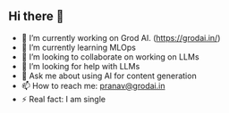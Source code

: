 ## Hi there 👋

- 🔭 I’m currently working on Grod AI. (https://grodai.in/)
- 🌱 I’m currently learning MLOps
- 👯 I’m looking to collaborate on working on LLMs
- 🤔 I’m looking for help with LLMs
- 💬 Ask me about using AI for content generation
- 📫 How to reach me: pranav@grodai.in
- ⚡ Real fact: I am single
